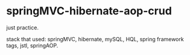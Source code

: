 # springMVC-hibernate-aop-crud

just practice.

stack that used:
springMVC, hibernate, mySQL,
HQL, spring framework tags, jstl, springAOP.
